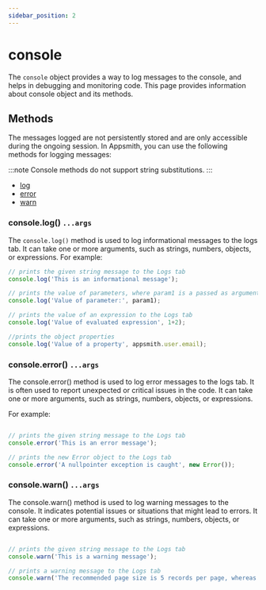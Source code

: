 ```yaml
---
sidebar_position: 2
---
```


# console

The `console` object provides a way to log messages to the console, and helps in debugging and monitoring code. This page provides information about console object and its methods.


## Methods
The messages logged are not persistently stored and are only accessible during the ongoing session. In Appsmith, you can use the following methods for logging messages:

:::note
Console methods do not support string substitutions.
:::

* [log](#consolelog-args)
* [error](#error)
* [warn](#warn)

### console.log() `...args`

The `console.log()` method is used to log informational messages to the logs tab. It can take one or more arguments, such as strings, numbers, objects, or expressions. For example:

```javascript
// prints the given string message to the Logs tab
console.log('This is an informational message');

// prints the value of parameters, where param1 is a passed as argument to a method
console.log('Value of parameter:', param1);

// prints the value of an expression to the Logs tab
console.log('Value of evaluated expression', 1+2);

//prints the object properties
console.log('Value of a property', appsmith.user.email);

```

### console.error() `...args`

The console.error() method is used to log error messages to the logs tab. It is often used to report unexpected or critical issues in the code. It can take one or more arguments, such as strings, numbers, objects, or expressions.

For example:

```javascript

// prints the given string message to the Logs tab
console.error('This is an error message');

// prints the new Error object to the Logs tab
console.error('A nullpointer exception is caught', new Error());

```

### console.warn() `...args`

The console.warn() method is used to log warning messages to the console. It indicates potential issues or situations that might lead to errors. It can take one or more arguments, such as strings, numbers, objects, or expressions.

```javascript

// prints the given string message to the Logs tab
console.warn('This is a warning message');

// prints a warning message to the Logs tab
console.warn('The recommended page size is 5 records per page, whereas the actual is: ', actual_page_size);

```
